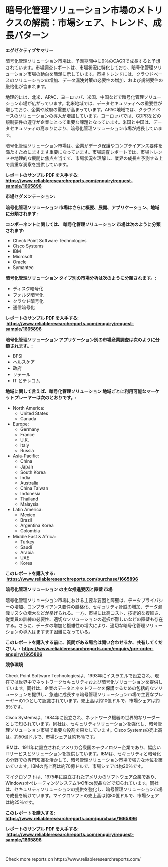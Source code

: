 <p><h1>暗号化管理ソリューション市場のメトリクスの解読：市場シェア、トレンド、成長パターン</h1></p><p><strong>エグゼクティブサマリー</strong></p>
<p><p>暗号化管理ソリューション市場は、予測期間中に9％のCAGRで成長すると予想されています。市場調査レポートは、市場状況に特化しており、暗号化管理ソリューション市場の動向を簡潔に示しています。市場トレンドには、クラウドベースのソリューションの増加、データ漏洩対策の必要性の増加、および規制要件の厳格化が含まれます。</p><p>地理的には、北米、APAC、ヨーロッパ、米国、中国などで暗号化管理ソリューション市場が広がっています。北米地域では、データセキュリティへの重要性が増しており、企業や政府の需要が高まっています。APAC地域では、クラウドベースのソリューションの導入が増加しています。ヨーロッパでは、GDPRなどの規制要件の遵守が企業にとって重要な課題となっています。米国と中国は、データセキュリティの高まりにより、暗号化管理ソリューション市場が成長しています。</p><p>暗号化管理ソリューション市場は、企業がデータ保護やコンプライアンス要件を満たすためにますます重要になっています。市場調査レポートでは、市場トレンドや地理的な展開に焦点を当てて、市場状況を理解し、業界の成長を予測する上で貴重な洞察を提供しています。</p></p>
<p><strong>レポートのサンプル PDF を入手する: <a href="https://www.reliableresearchreports.com/enquiry/request-sample/1665896">https://www.reliableresearchreports.com/enquiry/request-sample/1665896</a></strong></p>
<p><strong>市場セグメンテーション:</strong></p>
<p><strong> 暗号化管理ソリューション 市場はさらに概要、展開、アプリケーション、地域に分類されます :</strong></p>
<p><strong>コンポーネントに関しては、 暗号化管理ソリューション 市場は次のように分類されます: &nbsp;</strong></p>
<p><ul><li>Check Point Software Technologies</li><li>Cisco Systems</li><li>IBM</li><li>Microsoft</li><li>Oracle</li><li>Symantec</li></ul></p>
<p><strong> 暗号化管理ソリューション タイプ別の市場分析は次のように分類されます。:</strong></p>
<p><ul><li>ディスク暗号化</li><li>フォルダ暗号化</li><li>クラウド暗号化</li><li>通信暗号化</li></ul></p>
<p><strong>レポートのサンプル PDF を入手する: &nbsp;<a href="https://www.reliableresearchreports.com/enquiry/request-sample/1665896">https://www.reliableresearchreports.com/enquiry/request-sample/1665896</a></strong></p>
<p><strong> 暗号化管理ソリューション アプリケーション別の市場産業調査は次のように分類されます。:</strong></p>
<p><ul><li>BFSI</li><li>ヘルスケア</li><li>政府</li><li>リテール</li><li>IT とテレコム</li></ul></p>
<p><strong>地域に関して言えば、暗号化管理ソリューション 地域ごとに利用可能なマーケットプレーヤーは次のとおりです。:</strong></p>
<p><ul>
    <li>
        North America:
        <ul>
            <li>United States</li>
            <li>Canada</li>
        </ul>
    </li>
    <li>
        Europe:
        <ul>
            <li>Germany</li>
            <li>France</li>
            <li>U.K.</li>
            <li>Italy</li>
            <li>Russia</li>
        </ul>
    </li>
    <li>
        Asia-Pacific:
        <ul>
            <li>China</li>
            <li>Japan</li>
            <li>South Korea</li>
            <li>India</li>
            <li>Australia</li>
            <li>China Taiwan</li>
            <li>Indonesia</li>
            <li>Thailand</li>
            <li>Malaysia</li>
        </ul>
    </li>
    <li>
        Latin America:
        <ul>
            <li>Mexico</li>
            <li>Brazil</li>
            <li>Argentina Korea</li>
            <li>Colombia</li>
        </ul>
    </li>
    <li>
        Middle East & Africa:
        <ul>
            <li>Turkey</li>
            <li>Saudi</li>
            <li>Arabia</li>
            <li>UAE</li>
            <li>Korea</li>
        </ul>
    </li>
    </ul></p>
<p><strong>このレポートを購入する: &nbsp;<a href="https://www.reliableresearchreports.com/purchase/1665896">https://www.reliableresearchreports.com/purchase/1665896</a></strong></p>
<p><strong>暗号化管理ソリューション の主な推進要因と障壁 市場</strong></p>
<p><p>暗号化管理ソリューション市場における主要な要因と障壁は、データプライバシーの増加、コンプライアンス要件の厳格化、セキュリティ脅威の増加、データ漏洩リスクの増大などが挙げられる。一方、市場には高コスト、技術的な複雑さ、従業員の訓練の必要性、適切なソリューションの選択が難しいなどの障壁も存在する。さらに、データの増加と複雑性の増大により、適切な暗号化管理ソリューションの導入はますます困難になっている。</p></p>
<p><strong>このレポートを購入する前に、質問がある場合は問い合わせるか、共有してください。:&nbsp; <a href="https://www.reliableresearchreports.com/enquiry/pre-order-enquiry/1665896">https://www.reliableresearchreports.com/enquiry/pre-order-enquiry/1665896</a></strong></p>
<p><strong>競争環境</strong></p>
<p><p>Check Point Software Technologiesは、1993年にイスラエルで設立され、現在では世界中でネットワークセキュリティおよび暗号化ソリューションを提供しています。同社は、企業のデータとネットワークを保護するための包括的なソリューションを提供し、急速に成長する暗号管理ソリューション市場で主要なプレーヤーの1つとして認識されています。売上高は約10億ドルで、市場シェアは約8％です。</p><p>Cisco Systemsは、1984年に設立され、ネットワーク機器の世界的なリーダーとして知られています。同社は、セキュリティソリューションを強化し、暗号管理ソリューション市場で重要な役割を果たしています。Cisco Systemsの売上高は、約50億ドルで、市場シェアは約15％です。</p><p>IBMは、1911年に設立されたアメリカ合衆国のテクノロジー企業であり、幅広いITサービスとソリューションを提供しています。IBMは、セキュリティと暗号化の分野での専門知識を活かして、暗号管理ソリューション市場で強力な地位を築いています。IBMの売上高は約70億ドルで、市場シェアは約20％です。</p><p>マイクロソフトは、1975年に設立されたアメリカのソフトウェア企業であり、WindowsオペレーティングシステムやOffice製品などで知られています。同社は、セキュリティソリューションの提供を強化し、暗号管理ソリューション市場で成長を続けています。マイクロソフトの売上高は約80億ドルで、市場シェアは約25％です。</p></p>
<p><strong>このレポートを購入する: &nbsp; <a href="https://www.reliableresearchreports.com/purchase/1665896">https://www.reliableresearchreports.com/purchase/1665896</a></strong></p>
<p><strong>レポートのサンプル PDF を入手する: &nbsp;<a href="https://www.reliableresearchreports.com/enquiry/request-sample/1665896">https://www.reliableresearchreports.com/enquiry/request-sample/1665896</a></strong><strong></strong></p>
<p>&nbsp;</p>
<p>Check more reports on https://www.reliableresearchreports.com/</p>